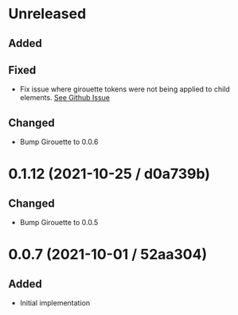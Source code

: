 # Unreleased

## Added

## Fixed

- Fix issue where girouette tokens were not being applied to child elements. [See Github Issue](https://github.com/lambdaisland/ornament/issues/5)

## Changed

- Bump Girouette to 0.0.6

# 0.1.12 (2021-10-25 / d0a739b)

## Changed

- Bump Girouette to 0.0.5

# 0.0.7 (2021-10-01 / 52aa304)

## Added

- Initial implementation
